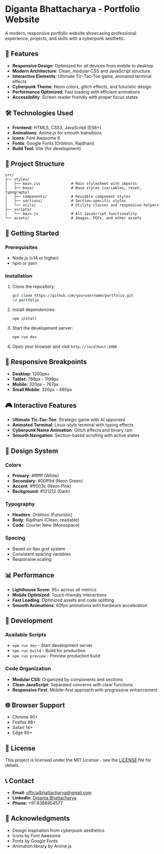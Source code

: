 # Diganta Bhattacharya - Portfolio Website

A modern, responsive portfolio website showcasing professional experience, projects, and skills with a cyberpunk aesthetic.

## 🚀 Features

- **Responsive Design**: Optimized for all devices from mobile to desktop
- **Modern Architecture**: Clean, modular CSS and JavaScript structure
- **Interactive Elements**: Ultimate Tic-Tac-Toe game, animated terminal effects
- **Cyberpunk Theme**: Neon colors, glitch effects, and futuristic design
- **Performance Optimized**: Fast loading with efficient animations
- **Accessibility**: Screen reader friendly with proper focus states

## 🛠️ Technologies Used

- **Frontend**: HTML5, CSS3, JavaScript (ES6+)
- **Animations**: Anime.js for smooth transitions
- **Icons**: Font Awesome 6
- **Fonts**: Google Fonts (Orbitron, Rajdhani)
- **Build Tool**: Vite (for development)

## 📁 Project Structure

```
src/
├── styles/
│   ├── main.css              # Main stylesheet with imports
│   ├── base/                 # Base styles (variables, reset, typography)
│   ├── components/           # Reusable component styles
│   ├── sections/             # Section-specific styles
│   └── utils/                # Utility classes and responsive helpers
├── scripts/
│   └── main.js               # All JavaScript functionality
└── assets/                   # Images, PDFs, and other assets
```

## 🚀 Getting Started

### Prerequisites

- Node.js (v14 or higher)
- npm or yarn

### Installation

1. Clone the repository:
   ```bash
   git clone https://github.com/yourusername/portfolio.git
   cd portfolio
   ```

2. Install dependencies:
   ```bash
   npm install
   ```

3. Start the development server:
   ```bash
   npm run dev
   ```

4. Open your browser and visit `http://localhost:3000`

## 📱 Responsive Breakpoints

- **Desktop**: 1200px+
- **Tablet**: 768px - 1199px
- **Mobile**: 320px - 767px
- **Small Mobile**: 320px - 480px

## 🎮 Interactive Features

- **Ultimate Tic-Tac-Toe**: Strategic game with AI opponent
- **Animated Terminal**: Linux-style terminal with typing effects
- **Cyberpunk Name Animation**: Glitch effects and binary rain
- **Smooth Navigation**: Section-based scrolling with active states

## 🎨 Design System

### Colors
- **Primary**: #ffffff (White)
- **Secondary**: #00ff9d (Neon Green)
- **Accent**: #ff003c (Neon Pink)
- **Background**: #121212 (Dark)

### Typography
- **Headers**: Orbitron (Futuristic)
- **Body**: Rajdhani (Clean, readable)
- **Code**: Courier New (Monospace)

### Spacing
- Based on 8px grid system
- Consistent spacing variables
- Responsive scaling

## 📊 Performance

- **Lighthouse Score**: 95+ across all metrics
- **Mobile Optimized**: Touch-friendly interactions
- **Fast Loading**: Optimized assets and code splitting
- **Smooth Animations**: 60fps animations with hardware acceleration

## 🔧 Development

### Available Scripts

- `npm run dev` - Start development server
- `npm run build` - Build for production
- `npm run preview` - Preview production build

### Code Organization

- **Modular CSS**: Organized by components and sections
- **Clean JavaScript**: Separated concerns with clear functions
- **Responsive First**: Mobile-first approach with progressive enhancement

## 🌐 Browser Support

- Chrome 90+
- Firefox 88+
- Safari 14+
- Edge 90+

## 📄 License

This project is licensed under the MIT License - see the [LICENSE](LICENSE) file for details.

## 📞 Contact

- **Email**: officialbhattacharya@gmail.com
- **LinkedIn**: [Diganta Bhattacharya](https://www.linkedin.com/in/diganta-bhattacharya-373293135)
- **Phone**: +91 8388954577

## 🙏 Acknowledgments

- Design inspiration from cyberpunk aesthetics
- Icons by Font Awesome
- Fonts by Google Fonts
- Animation library by Anime.js